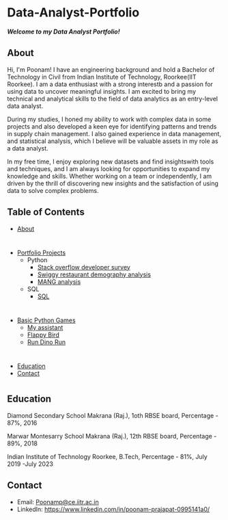 # Data-Analyst-Portfolio
**_Welcome to my Data Analyst Portfolio!_**

## About
Hi, I'm Poonam! I have an engineering background and hold a Bachelor of Technology in Civil from Indian Institute of Technology, Roorkee(IIT Roorkee).
I am a data enthusiast with a strong interestb and a passion for using data to uncover meaningful insights. I am excited to bring my technical and analytical skills to the field of data analytics as an entry-level data analyst.

During my studies, I honed my ability to work with complex data in some projects and also developed a keen eye for identifying patterns and trends in supply chain management. I also gained experience in data management, and statistical analysis, which I believe will be valuable assets in my role as a data analyst.

In my free time, I enjoy exploring new datasets and find insightswith tools and techniques, and I am always looking for opportunities to expand my knowledge and skills. Whether working on a team or independently, I am driven by the thrill of discovering new insights and the satisfaction of using data to solve complex problems.
## Table of Contents
* [About](https://github.com/fincoder468/Data-Analyst-Portfolio/blob/main/README.md#about)
#
* [Portfolio Projects](https://github.com/fincoder468/Data-Analyst-Portfolio/tree/main/Python%20Projects)
    + Python
      - [Stack overflow developer survey](https://github.com/fincoder468/Data-Analyst-Portfolio/blob/main/Python%20Projects/Stack_overflow_developer_survey.ipynb)
      - [Swiggy restaurant demography analysis](https://github.com/fincoder468/Data-Analyst-Portfolio/blob/main/Python%20Projects/Swiggy%20Restaurant%20demography%20analysis-checkpoint.ipynb)
      - [MANG analysis](https://github.com/fincoder468/Data-Analyst-Portfolio/blob/main/Python%20Projects/mang%20analysis.ipynb)
    + SQL
      - [SQL](https://github.com/fincoder468/Data-Analyst-Portfolio/tree/main/SQL)
#        
* [Basic Python Games](https://github.com/fincoder468/Data-Analyst-Portfolio/tree/main/Python%20Games)
    - [My assistant](https://github.com/fincoder468/Data-Analyst-Portfolio/blob/main/Python%20Games/Project_1-My_assistant_kanna.py)
    - [Flappy Bird](https://github.com/fincoder468/Data-Analyst-Portfolio/blob/main/Python%20Games/Project-2-Flappy_bird_game.py)
    - [Run Dino Run](https://github.com/fincoder468/Data-Analyst-Portfolio/blob/main/Python%20Games/Project_3-Run_Dino_Run.py)
#
* [Education](https://github.com/fincoder468/Data-Analyst-Portfolio/blob/main/README.md#education)
* [Contact]()
#

## Education
Diamond Secondary School Makrana (Raj.), 1oth RBSE board, Percentage - 87%, 2016

Marwar Montesarry School Makrana (Raj.), 12th RBSE board, Percentage - 89%, 2018

Indian Institute of Technology Roorkee, B.Tech, Percentage - 81%, July 2019 -July 2023

## Contact
* Email: Poonamp@ce.iitr.ac.in
* LinkedIn: https://www.linkedin.com/in/poonam-prajapat-0995141a0/
